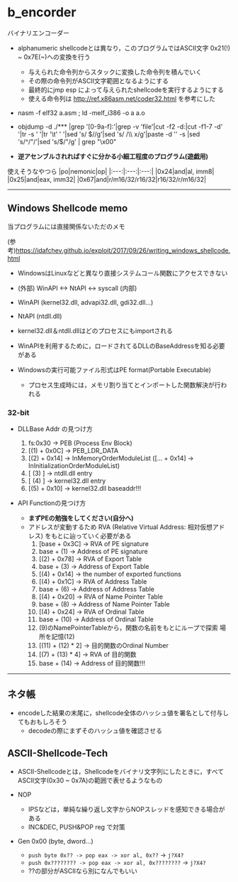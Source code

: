 # b_encorder
バイナリエンコーダー

- alphanumeric shellcodeとは異なり，このプログラムではASCII文字 0x21(!) ~ 0x7E(~)への変換を行う
    - 与えられた命令列からスタックに変換した命令列を積んでいく
    - その際の命令列がASCII文字範囲となるようにする
    - 最終的にjmp esp によって与えられたshellcodeを実行するようにする
    - 使える命令列は http://ref.x86asm.net/coder32.html を参考にした

- nasm -f elf32 a.asm ; ld -melf_i386 -o a a.o
- objdump -d ./*** |grep '[0-9a-f]:'|grep -v 'file'|cut -f2 -d:|cut -f1-7 -d' '|tr -s ' '|tr '\t' ' '|sed 's/ $//g'|sed 's/ /\\ x/g'|paste -d '' -s |sed 's/^/"/'|sed 's/$/"/g' | grep "\\x00"

- **逆アセンブルされればすぐに分かる小細工程度のプログラム(遊戯用)**

使えそうなやつら
|po|nemonic|op|
|:---:|:---:|:---:|
|0x24|and|al, imm8|
|0x25|and|eax, imm32|
|0x67|and|r/m16/32/r16/32|r16/32/r/m16/32|

---
## Windows Shellcode memo
当プログラムには直接関係ないただのメモ

(参考)https://idafchev.github.io/exploit/2017/09/26/writing_windows_shellcode.html
- WindowsはLinuxなどと異なり直接システムコール関数にアクセスできない
- (外部) WinAPI <-> NtAPI <-> syscall (内部)
- WinAPI (kernel32.dll, advapi32.dll, gdi32.dll...)
- NtAPI (ntdll.dll)
- kernel32.dll＆ntdll.dllはどのプロセスにもimportされる
- WinAPIを利用するために，ロードされてるDLLのBaseAddressを知る必要がある 

- Windowsの実行可能ファイル形式はPE format(Portable Executable)
    - プロセス生成時には，メモリ割り当てとインポートした関数解決が行われる


### 32-bit
- DLLBase Addr の見つけ方
    1. fs:0x30 -> PEB (Process Env Block)
    2. [(1) + 0x0C] -> PEB_LDR_DATA
    3. [(2) + 0x14] -> InMemoryOrderModuleList
    ([... + 0x14] -> InInitializationOrderModuleList)
    4. [ (3) ] -> ntdll.dll entry
    5. [ (4) ] -> kernel32.dll entry
    6. [(5) + 0x10] -> kernel32.dll baseaddr!!!


- API Functionの見つけ方
    - **まずPEの勉強をしてください(自分へ)**
    - アドレスが変動するため RVA (Relative Virtual Address: 相対仮想アドレス)
    をもとに辿っていく必要がある
        1. [base + 0x3C] -> RVA of PE signature
        2. base + (1)    -> Address of PE signature
        3. [(2) + 0x78]  -> RVA of Export Table
        4. base + (3)  -> Address of Export Table
        5. [(4) + 0x14]  -> the number of exported functions
        6. [(4) + 0x1C]  -> RVA of Address Table
        7. base + (6)  -> Address of Address Table
        8. [(4) + 0x20]  -> RVA of Name Pointer Table
        9. base + (8)  -> Address of Name Pointer Table
        10. [(4) + 0x24] -> RVA of Ordinal Table
        11. base + (10) -> Address of Ordinal Table
        12. (9)のNamePointerTableから，関数の名前をもとにループで探索 場所を記憶(12)
        13. [(11) + (12) * 2] -> 目的関数のOrdinal Number
        14. [(7) + (13) * 4] -> RVA of 目的関数
        15. base + (14) -> Address of 目的関数!!!

---
## ネタ帳
- encodeした結果の末尾に，shellcode全体のハッシュ値を署名として付与してもおもしろそう
    - decodeの際にまずそのハッシュ値を確認させる

## ASCII-Shellcode-Tech
- ASCII-Shellcodeとは，Shellcodeをバイナリ文字列にしたときに，すべてASCII文字(0x30 ~ 0x7A)の範囲で表せるようなもの

- NOP
    - IPSなどは，単純な繰り返し文字からNOPスレッドを感知できる場合がある
    - INC&DEC, PUSH&POP reg で対策

- Gen 0x00 (byte, dword...)
    - ` push byte 0x?? -> pop eax -> xor al, 0x?? ` -> `j?X4?`
    - ` push 0x???????? -> pop eax -> xor al, 0x???????? ` -> `j?X4?`
    - ??の部分がASCIIなら別になんでもいい
